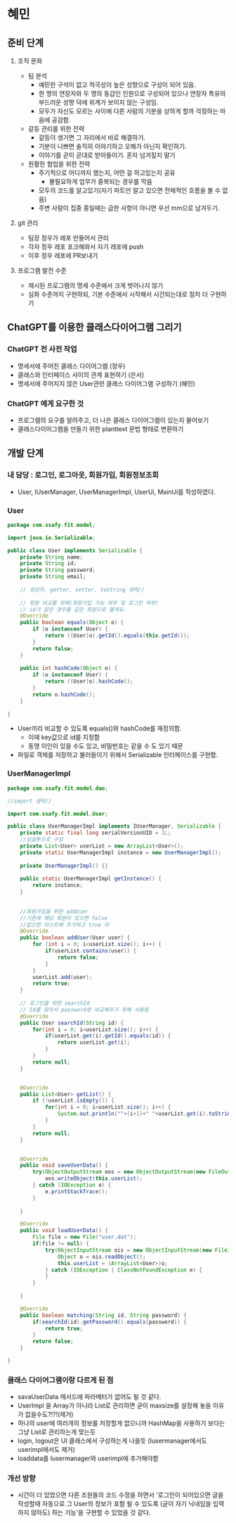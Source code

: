 # 혜민

## 준비 단계
1. 조직 문화
    * 팀 분석
        * 예민한 구석이 없고 적극성이 높은 성향으로 구성이 되어 있음.
        * 한 명의 연장자와 두 명의 동갑인 인원으로 구성되어 있으나 연장자 특유의 부드러운 성향 덕에 위계가 보이지 않는 구성임.
        * 모두가 자신도 모르는 사이에 다른 사람의 기분을 상하게 할까 걱정하는 마음에 공감함.
    * 갈등 관리를 위한 전략
        * 갈등이 생기면 그 자리에서 바로 해결하기.
        * 기분이 나쁘면 솔직히 이야기하고 오해가 아닌지 확인하기.
        * 이야기를 곧이 곧대로 받아들이기. 혼자 넘겨짚지 말기
    * 원활한 협업을 위한 전략
        * 주기적으로 어디까지 했는지, 어떤 걸 하고있는지 공유
            * 불필요하게 업무가 중복되는 경우를 막음
        * 모두의 코드를 알고있기(자기 파트만 알고 있으면 전체적인 흐름을 볼 수 없음)
        * 주변 사람이 집중 중일때는 급한 사항이 아니면 우선 mm으로 남겨두기.

2. git 관리
    * 팀장 정우가 레포 만들어서 관리
    * 각자 정우 레포 포크해와서 자기 레포에 push
    * 이후 정우 레포에 PR보내기

3. 프로그램 발전 수준
    * 제시된 프로그램의 명세 수준에서 크게 벗어나지 않기
    * 심화 수준까지 구현하되, 기본 수준에서 시작해서 시간되는대로 점차 더 구현하기

## ChatGPT를 이용한 클래스다이어그램 그리기
### ChatGPT 전 사전 작업
* 명세서에 주어진 클래스 다이어그램 (정우)
* 클래스와 인터페이스 사이의 관계 표현하기 (은서)
* 명세서에 주어지지 않은 User관련 클래스 다이어그램 구성하기 (혜민)

### ChatGPT 에게 요구한 것
* 프로그램의 요구를 알려주고, 더 나은 클래스 다이어그램이 있는지 물어보기
* 클래스다이어그램을 만들기 위한 planttext 문법 형태로 변환하기


## **개발 단계**
### 내 담당 : 로그인, 로그아웃, 회원가입, 회원정보조회
* User, IUserManager, UserManagerImpl, UserUi, MainUi를 작성하였다.

### User
```java
package com.ssafy.fit.model;

import java.io.Serializable;

public class User implements Serializable {
	private String name;
	private String id;
	private String password;
	private String email;
	
    // 생성자, getter, setter, toString 생략//
	
	// 회원 비교를 위해(회원가입 가능 여부 및 로그인 여부)
	// id가 같은 경우를 같은 회원으로 볼게요.
	@Override
	public boolean equals(Object o) {
		if (o instanceof User) {
			return ((User)o).getId().equals(this.getId());
		}
		return false;
	}
	
	public int hashCode(Object o) {
		if (o instanceof User) {
			return ((User)o).hashCode();
		}
		return o.hashCode();
	}
	
}

```
* User끼리 비교할 수 있도록 equals()와 hashCode를 재정의함.
    * 이때 key값으로 id를 지정함
    * 동명 이인이 있을 수도 있고, 비밀번호는 같을 수 도 있기 때문
* 파일로 객체를 저장하고 불러들이기 위해서 Serializable 인터페이스를 구현함.

### UserManagerImpl
```java 
package com.ssafy.fit.model.dao;

//import 생략//

import com.ssafy.fit.model.User;

public class UserManagerImpl implements IUserManager, Serializable {
	private static final long serialVersionUID = 1L;
	//싱글톤으로 구성
	private List<User> userList = new ArrayList<User>();
	private static UserManagerImpl instance = new UserManagerImpl();
	
	private UserManagerImpl() {}
	
	public static UserManagerImpl getInstance() {
		return instance;
	}
	
	
	//회원가입을 위한 addUser
	//기존에 해당 회원이 있으면 false
	//없으면 리스트에 추가하고 true 리
	@Override
	public boolean addUser(User user) {
		for (int i = 0; i<userList.size(); i++) {
			if(userList.contains(user)) {
				return false;
			}
		}
		userList.add(user);
		return true;
	}
	
	// 로그인을 위한 searchId
	// Id를 찾아서 password랑 비교해주기 위해 사용됨
	@Override
	public User searchId(String id) {
		for(int i = 0; i<userList.size(); i++) {
			if(userList.get(i).getId().equals(id)) {
				return userList.get(i);
			}
		}
		return null;
	}


	@Override
	public List<User> getList() {
		if (!userList.isEmpty()) {
			for(int i = 0; i<userList.size(); i++) {
				System.out.println(""+(i+1)+" "+userList.get(i).toString());
			}
		}
		return null;
	}


	@Override
	public void saveUserData() {
		try(ObjectOutputStream oos = new ObjectOutputStream(new FileOutputStream("user.dat"))){
			oos.writeObject(this.userList);
		} catch (IOException e) {
			e.printStackTrace();
		}
		
	}

	@Override
	public void loadUserData() {
		File file = new File("user.dat");
		if(file != null) {
			try(ObjectInputStream ois = new ObjectInputStream(new FileInputStream(file))){
				Object o = ois.readObject();
				this.userList = (ArrayList<User>)o;
			} catch (IOException | ClassNotFoundException e) {
			}
		}
		
	}

	@Override
	public boolean matching(String id, String password) {
		if(searchId(id).getPassword().equals(password)) {
			return true;
		}
		return false;
	}

}

```

### 클래스 다이어그램이랑 다르게 된 점
* savaUserData 메서드에 파라메터가 없어도 될 것 같다.
* UserImpl 을 Array가 아니라 List로 관리하면 굳이 maxsize를 설정해 놓을 이유가 없을수도?!?!(제거)
* 하나의 user에 여러개의 정보를 저장할게 없으니까 HashMap을 사용하기 보다는 그냥 List로 관리하는게 맞는듯
* login, logout은 UI 클래스에서 구성하는게 나을듯 (Iusermanager에서도 userimpl에서도 제거)
* loaddata를 Iusermanager와 userimpl에 추가해야함


### 개선 방향
* 시간이 더 있었으면 다른 조원들의 코드 수정을 하면서 '로그인이 되어있으면 글을 작성할때 자동으로 그 User의 정보가 포함 될 수 있도록 (굳이 자기 닉네임을 입력하지 않아도) 하는 기능'을 구현할 수 있었을 것 같다.